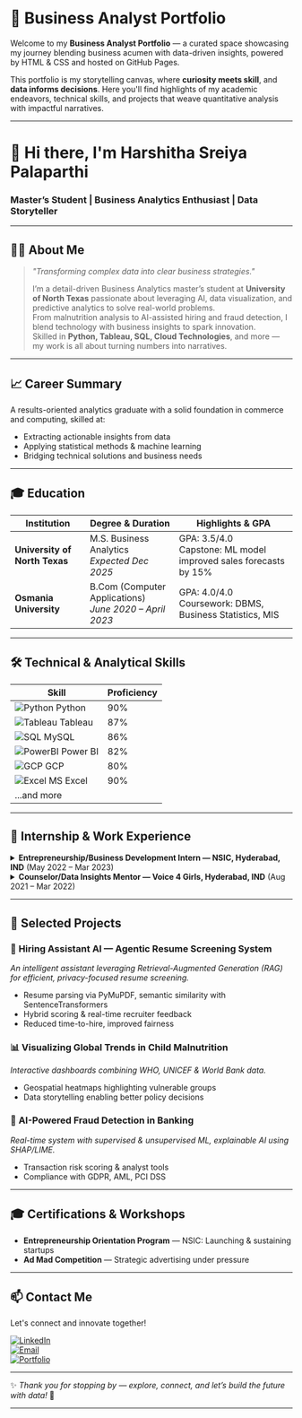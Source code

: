 # 💼 Business Analyst Portfolio

Welcome to my **Business Analyst Portfolio** — a curated space showcasing my journey blending business acumen with data-driven insights, powered by HTML & CSS and hosted on GitHub Pages.  

This portfolio is my storytelling canvas, where **curiosity meets skill**, and **data informs decisions**. Here you'll find highlights of my academic endeavors, technical skills, and projects that weave quantitative analysis with impactful narratives.

---

# 👋 Hi there, I'm **Harshitha Sreiya Palaparthi**  
### Master’s Student | Business Analytics Enthusiast | Data Storyteller

---

## 🧑‍💼 About Me

> _"Transforming complex data into clear business strategies."_  
>
> I’m a detail-driven Business Analytics master’s student at **University of North Texas** passionate about leveraging AI, data visualization, and predictive analytics to solve real-world problems.  
> From malnutrition analysis to AI-assisted hiring and fraud detection, I blend technology with business insights to spark innovation.  
> Skilled in **Python, Tableau, SQL, Cloud Technologies**, and more — my work is all about turning numbers into narratives.

---

## 📈 Career Summary

A results-oriented analytics graduate with a solid foundation in commerce and computing, skilled at:  
- Extracting actionable insights from data  
- Applying statistical methods & machine learning  
- Bridging technical solutions and business needs  

---

## 🎓 Education

| Institution                | Degree & Duration                | Highlights & GPA                      |
|----------------------------|---------------------------------|------------------------------------|
| **University of North Texas** | M.S. Business Analytics <br> *Expected Dec 2025* | GPA: 3.5/4.0 <br> Capstone: ML model improved sales forecasts by 15% |
| **Osmania University**       | B.Com (Computer Applications) <br> *June 2020 – April 2023* | GPA: 4.0/4.0 <br> Coursework: DBMS, Business Statistics, MIS |

---

## 🛠 Technical & Analytical Skills  

| Skill                         | Proficiency  |  
|-------------------------------|-------------|  
| ![Python](https://img.shields.io/badge/-Python-3776AB?logo=python&logoColor=white) Python | 90% |  
| ![Tableau](https://img.shields.io/badge/-Tableau-E97627?logo=tableau&logoColor=white) Tableau | 87% |  
| ![SQL](https://img.shields.io/badge/-MySQL-4479A1?logo=mysql&logoColor=white) MySQL | 86% |  
| ![PowerBI](https://img.shields.io/badge/-Power_BI-F2C811?logo=microsoft-power-bi&logoColor=black) Power BI | 82% |  
| ![GCP](https://img.shields.io/badge/-Google_Cloud-4285F4?logo=google-cloud&logoColor=white) GCP | 80% |  
| ![Excel](https://img.shields.io/badge/-Excel-217346?logo=microsoft-excel&logoColor=white) MS Excel | 90% |  
| ...and more |  |  

---

## 💼 Internship & Work Experience  

<details>
<summary><b>Entrepreneurship/Business Development Intern — NSIC, Hyderabad, IND</b> (May 2022 – Mar 2023)</summary>

- Analyzed market trends and financial feasibility impacting small business growth  
- Built financial models to support business viability decisions  
</details>

<details>
<summary><b>Counselor/Data Insights Mentor — Voice 4 Girls, Hyderabad, IND</b> (Aug 2021 – Mar 2022)</summary>

- Mentored students using data-driven engagement strategies  
- Improved learning outcomes through targeted analysis  
</details>

---

## 🚀 Selected Projects  

### 🤖 **Hiring Assistant AI — Agentic Resume Screening System**  
_An intelligent assistant leveraging Retrieval-Augmented Generation (RAG) for efficient, privacy-focused resume screening._  

- Resume parsing via PyMuPDF, semantic similarity with SentenceTransformers  
- Hybrid scoring & real-time recruiter feedback  
- Reduced time-to-hire, improved fairness  

### 📊 **Visualizing Global Trends in Child Malnutrition**  
_Interactive dashboards combining WHO, UNICEF & World Bank data._  

- Geospatial heatmaps highlighting vulnerable groups  
- Data storytelling enabling better policy decisions  

### 🏦 **AI-Powered Fraud Detection in Banking**  
_Real-time system with supervised & unsupervised ML, explainable AI using SHAP/LIME._  

- Transaction risk scoring & analyst tools  
- Compliance with GDPR, AML, PCI DSS  

---

## 🎓 Certifications & Workshops  

- **Entrepreneurship Orientation Program** — NSIC: Launching & sustaining startups  
- **Ad Mad Competition** — Strategic advertising under pressure  

---

## 📫 Contact Me  

Let's connect and innovate together!  

[![LinkedIn](https://img.shields.io/badge/LinkedIn-0077B5?logo=linkedin&logoColor=white)](https://www.linkedin.com/in/harshitha-sreiya-palaparthi-4434b4340)  
[![Email](https://img.shields.io/badge/Email-D14836?logo=gmail&logoColor=white)](mailto:harshithasrieya@gmail.com)  
[![Portfolio](https://img.shields.io/badge/Portfolio-000000?logo=github&logoColor=white)](https://yourportfolio.com)  

---

✨ *Thank you for stopping by — explore, connect, and let’s build the future with data!* 🚀

---

